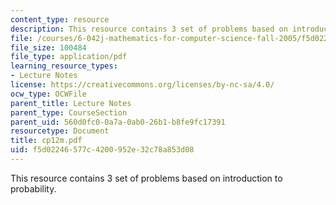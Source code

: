 ```yaml
---
content_type: resource
description: This resource contains 3 set of problems based on introduction to probability.
file: /courses/6-042j-mathematics-for-computer-science-fall-2005/f5d02246577c4200952e32c78a853d08_cp12m.pdf
file_size: 100484
file_type: application/pdf
learning_resource_types:
- Lecture Notes
license: https://creativecommons.org/licenses/by-nc-sa/4.0/
ocw_type: OCWFile
parent_title: Lecture Notes
parent_type: CourseSection
parent_uid: 560d0fc0-0a7a-0ab0-26b1-b8fe9fc17391
resourcetype: Document
title: cp12m.pdf
uid: f5d02246-577c-4200-952e-32c78a853d08
---
```

This resource contains 3 set of problems based on introduction to probability.